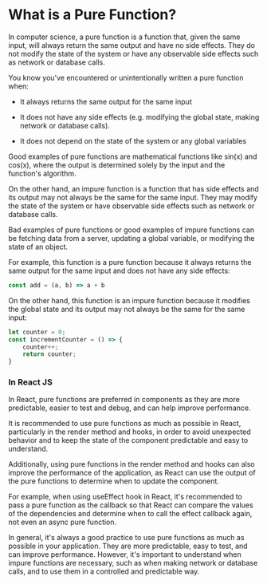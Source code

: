 # What is a Pure Function?

In computer science, a pure function is a function that, given the same input, will always return the same output and have no side effects. They do not modify the state of the system or have any observable side effects such as network or database calls.

You know you've encountered or unintentionally written a pure function when:

* It always returns the same output for the same input
    
* It does not have any side effects (e.g. modifying the global state, making network or database calls).
    
* It does not depend on the state of the system or any global variables
    

Good examples of pure functions are mathematical functions like sin(x) and cos(x), where the output is determined solely by the input and the function's algorithm.

On the other hand, an impure function is a function that has side effects and its output may not always be the same for the same input. They may modify the state of the system or have observable side effects such as network or database calls.

Bad examples of pure functions or good examples of impure functions can be fetching data from a server, updating a global variable, or modifying the state of an object.

For example, this function is a pure function because it always returns the same output for the same input and does not have any side effects:

```javascript
const add = (a, b) => a + b
```

On the other hand, this function is an impure function because it modifies the global state and its output may not always be the same for the same input:

```javascript
let counter = 0;
const incrementCounter = () => { 
    counter++; 
    return counter;
}
```

### In React JS

In React, pure functions are preferred in components as they are more predictable, easier to test and debug, and can help improve performance.

It is recommended to use pure functions as much as possible in React, particularly in the render method and hooks, in order to avoid unexpected behavior and to keep the state of the component predictable and easy to understand.

Additionally, using pure functions in the render method and hooks can also improve the performance of the application, as React can use the output of the pure functions to determine when to update the component.

For example, when using useEffect hook in React, it's recommended to pass a pure function as the callback so that React can compare the values of the dependencies and determine when to call the effect callback again, not even an async pure function.

In general, it's always a good practice to use pure functions as much as possible in your application. They are more predictable, easy to test, and can improve performance. However, it's important to understand when impure functions are necessary, such as when making network or database calls, and to use them in a controlled and predictable way.